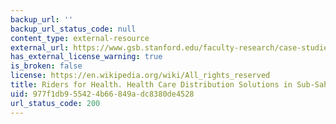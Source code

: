 ```yaml
---
backup_url: ''
backup_url_status_code: null
content_type: external-resource
external_url: https://www.gsb.stanford.edu/faculty-research/case-studies/riders-health-health-care-distribution-solutions-sub-saharan-africa
has_external_license_warning: true
is_broken: false
license: https://en.wikipedia.org/wiki/All_rights_reserved
title: Riders for Health. Health Care Distribution Solutions in Sub-Saharan Africa
uid: 977f1db9-5542-4b66-849a-dc8380de4528
url_status_code: 200
---
```

